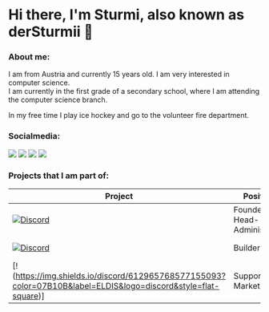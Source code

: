 # Hi there, I'm Sturmi, also known as derSturmii 👋

### About me:
I am from Austria and currently 15 years old. I am very interested in computer science. \
I am currently in the first grade of a secondary school, where I am attending the computer science branch.

In my free time I play ice hockey and go to the volunteer fire department.

### Socialmedia:

[<img src="https://img.shields.io/badge/sturmi.%232011-7289DA.svg?&style=for-the-badge&logo=discord&logoColor=white"/>][sturmidiscord]
[<img src="https://img.shields.io/badge/DerSturmii-1DA1F2.svg?&style=for-the-badge&logo=twitter&logoColor=white"/>][sturmitwitter]
[<img src="https://img.shields.io/badge/der.sturmii-E4405F.svg?&style=for-the-badge&logo=instagram&logoColor=white"/>][sturmiinstagram]
[<img src="https://img.shields.io/badge/× Sturmii ×-000000.svg?&style=for-the-badge&logo=steam&logoColor=white"/>][sturmisteam]

### Projects that I am part of:
| Project | Position | Timespan | Status |
|---------|----------|----------|--------|
| [![Discord](https://img.shields.io/discord/482597261696696341?color=62e7f7&label=Vrox%20Network&logo=discord&style=flat-square)][vroxdiscord] | Founder & Head-Administrator | since 30.12.2018 | closed |
| [![Discord](https://img.shields.io/discord/634743344794304522?color=02f2ff&label=Synodix&logo=discord&style=flat-square)][vroxdiscord] | Builder | since 14.02.2021 | closed |
| [!(https://img.shields.io/discord/612965768577155093?color=07B10B&label=ELDIS&logo=discord&style=flat-square)] | Support & Marketing | since 19.08.2019 | working |

[sturmidiscord]: https://discord.com/users/231878626226864128
[sturmitwitter]: https://twitter.com/DerSturmii
[sturmiinstagram]: https://instagram.com/der.sturmii
[sturmisteam]: https://steamcommunity.com/profiles/76561198347047530/
[vroxdiscord]: https://discord.gg/rCj7MeU
[synodixdiscord]: https://discord.gg/QX68mwPFYS
[eldisdiscord]: https://discord.gg/DxTrX8fHDc

